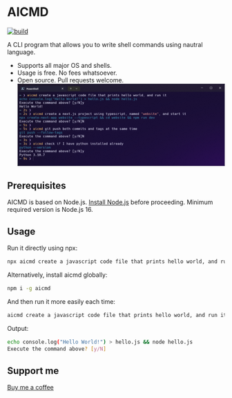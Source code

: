 # AICMD
[![build](https://github.com/kunchenguid/aicmd/actions/workflows/build.yml/badge.svg)](https://github.com/kunchenguid/aicmd/actions/workflows/build.yml)

A CLI program that allows you to write shell commands using nautral language.
* Supports all major OS and shells.
* Usage is free. No fees whatsoever.
* Open source. Pull requests welcome.
![screenshot](./doc/screenshot.png)

## Prerequisites
AICMD is based on Node.js. [Install Node.js](https://nodejs.org/en) before proceeding. Minimum required version is Node.js 16.

## Usage

Run it directly using npx:
```bash
npx aicmd create a javascript code file that prints hello world, and run it
```

Alternatively, install aicmd globally:
```bash
npm i -g aicmd
```

And then run it more easily each time:
```bash
aicmd create a javascript code file that prints hello world, and run it
```

Output:
```bash
echo console.log("Hello World!") > hello.js && node hello.js
Execute the command above? [y/N]
```

## Support me
[Buy me a coffee](https://www.buymeacoffee.com/kunchenxyz)